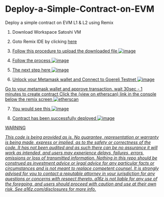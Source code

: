 # Deploy-a-Simple-Contract-on-EVM
Deploy a simple contract on EVM L1 & L2 using Remix  



1.   Download Workspace Satoshi VM

2.   Goto Remix IDE by clicking <a href=https://remix.ethereum.org/>here

3.  Follow this procedure to upload the downloaded file ![image](https://user-images.githubusercontent.com/31314340/211134726-4ce98645-70d4-4841-a831-ecd25b84296d.png)

4.  Follow the process 
![image](https://user-images.githubusercontent.com/31314340/211135054-68f33643-d3db-4498-ae62-122e6284b76e.png)


5. The next step here
 ![image](https://user-images.githubusercontent.com/31314340/211135125-0a12861a-f1c2-45d7-8fd6-aa167aff6e12.png)


6. Unlock your Metamask wallet and Connect to Goereli Testnet
![image](https://user-images.githubusercontent.com/31314340/211138883-14375acc-57c2-4e9b-8561-1baa73d41775.png)

Go to your metamask wallet and approve transaction. wait 30sec - 1 minutes to create contract
Click the (view on etherscan) link in the console below the remix screen
![etherscan](https://user-images.githubusercontent.com/31314340/211139017-c2c8e40a-6ade-4e77-ac94-74314b9521d2.png)


7. You would see this 
![image](https://user-images.githubusercontent.com/31314340/211139189-2320b413-be7f-4c55-9d64-d9d88e44860a.png)


8. Contract has been successfully deployed
 ![image](https://user-images.githubusercontent.com/31314340/211139235-6824af3f-6ce5-4b2e-8557-1b3aff606e4a.png)
 
 
 
 
 
 
 
 
 WARNING
 
<i> This code is being provided as is. No guarantee, representation or warranty is being made, express or implied, as to the safety or correctness of the code. It has not been audited and as such there can be no assurance it will work as intended, and users may experience delays, failures, errors, omissions or loss of transmitted information. Nothing in this repo should be construed as investment advice or legal advice for any particular facts or circumstances and is not meant to replace competent counsel. It is strongly advised for you to contact a reputable attorney in your jurisdiction for any questions or concerns with respect thereto. a16z is not liable for any use of the foregoing, and users should proceed with caution and use at their own risk. See a16z.com/disclosures for more info.</i>

